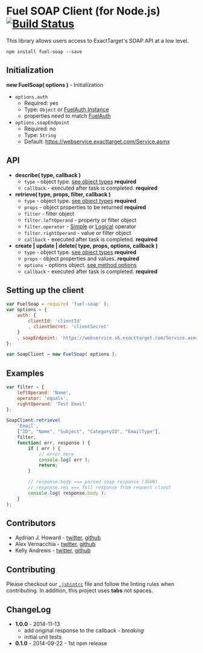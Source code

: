 Fuel SOAP Client (for Node.js) [![Build Status](https://travis-ci.org/ExactTarget/Fuel-Node-SOAP.svg?branch=master)](https://travis-ci.org/ExactTarget/Fuel-Node-SOAP)
=============

This library allows users access to ExactTarget's SOAP API at a low level.

```
npm install fuel-soap --save
```

## Initialization

**new FuelSoap( options )** - Initialization

* `options.auth`
    * Required: yes
    * Type: `Object` or [FuelAuth Instance][1]
    * properties need to match [FuelAuth][1]
* `options.soapEndpoint`
    * Required: no
    * Type: `String`
    * Default: https://webservice.exacttarget.com/Service.asmx

## API

* **describe( type, callback )**
    * `type` - object type. [see object types](http://help.exacttarget.com/en/technical_library/web_service_guide/objects/) **required**
    * `callback` - executed after task is completed. **required**
* **retrieve( type, props, filter, callback )**
    * `type` - object type. [see object types](http://help.exacttarget.com/en/technical_library/web_service_guide/objects/) **required**
    * `props` - object properties to be returned **required**
    * `filter` - filter object
    * `filter.leftOperand` - property or filter object
    * `filter.operator` - [Simple](http://help.exacttarget.com/en/technical_library/web_service_guide/objects/simpleoperators/) or [Logical](http://help.exacttarget.com/en/technical_library/web_service_guide/objects/logicaloperators/) operator
    * `filter.rightOperand` - value or filter object
    * `callback` - executed after task is completed. **required**
* **create | update | delete( type, props, options, callback )**
    * `type` - object type. [see object types](http://help.exacttarget.com/en/technical_library/web_service_guide/objects/) **required**
    * `props` - object properties and values. **required**
    * `options` - options object. [see method options](http://help.exacttarget.com/en/technical_library/web_service_guide/objects/options/)
    * `callback` - executed after task is completed. **required**

## Setting up the client

```js
var FuelSoap = require( 'fuel-soap' );
var options = {
    auth: {
        clientId: 'clientId'
        , clientSecret: 'clientSecret'
    }
    , soapEndpoint: 'https://webservice.s6.exacttarget.com/Service.asmx' // default --> https://webservice.exacttarget.com/Service.asmx
};

var SoapClient = new FuelSoap( options );
```


## Examples

```js
var filter = {
    leftOperand: 'Name',
    operator: 'equals',
    rightOperand: 'Test Email'
};

SoapClient.retrieve(
    'Email',
    ["ID", "Name", "Subject", "CategoryID", "EmailType"],
    filter,
    function( err, response ) {
        if ( err ) {
            // error here
            console.log( err );
            return;
        }

        // response.body === parsed soap response (JSON)
        // response.res === full response from request client
        console.log( response.body );
    }
);
```

## Contributors

* Aydrian J. Howard - [twitter](https://twitter.com/aydrianh), [github](https://github.com/aydrian)
* Alex Vernacchia - [twitter](https://twitter.com/vernacchia), [github](https://github.com/vernak2539)
* Kelly Andrews - [twitter](https://twitter.com/kellyjandrews), [github](https://github.com/kellyjandrews)

## Contributing

Please checkout our [`.jshintrc`][2] file and follow the linting rules when contributing. In addition, this project uses **tabs** not spaces.

## ChangeLog

* **1.0.0** - 2014-11-13
    * add original response to the callback - *breaking*
    * initial unit tests
* **0.1.0** - 2014-09-22 - 1st npm release

[1]: https://github.com/ExactTarget/Fuel-Node-Auth#initialization
[2]: https://github.com/ExactTarget/Fuel-Node-SOAP/blob/master/.jshintrc

